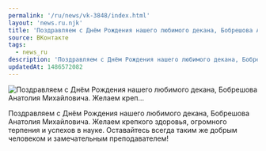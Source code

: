 ```yaml
---
permalink: '/ru/news/vk-3848/index.html'
layout: 'news.ru.njk'
title: 'Поздравляем с Днём Рождения нашего любимого декана, Бобрешова Анатолия Михайловича. Желаем креп'
source: ВКонтакте
tags:
  - news_ru
description: 'Поздравляем с Днём Рождения нашего любимого декана, Бобрешова Анатолия Михайловича. Желаем креп…'
updatedAt: 1486572082
---
```

![Поздравляем с Днём Рождения нашего любимого декана, Бобрешова Анатолия Михайловича. Желаем креп…](https://sun9-33.userapi.com/impf/c626620/v626620195/60716/T8yMuuEh4-M.jpg?size=1280x1004&quality=96&sign=d5472676677ce7b1d1e12a7621b46d7e&c_uniq_tag=i-SYJZvjYx8ZCqLxknf3vZvmXS99XueEk763vWMnxiQ&type=album)

Поздравляем с Днём Рождения нашего любимого декана, Бобрешова Анатолия Михайловича. Желаем крепкого здоровья, огромного терпения и успехов в науке. Оставайтесь всегда таким же добрым человеком и замечательным преподавателем!
